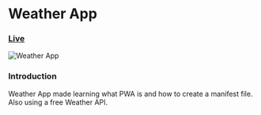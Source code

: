# Weather App

### [Live](https://weather-pwaapp.netlify.app/)

![Weather App](https://i.ibb.co/b76CwH9/weather-app.png)

### Introduction
Weather App made learning what PWA is and how to create a manifest file. Also using a free Weather API.
